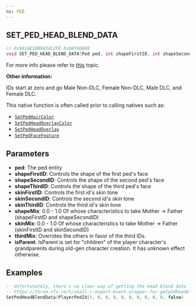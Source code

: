 ```yaml
---
ns: PED
---
```

## SET_PED_HEAD_BLEND_DATA

```c
// 0x9414E18B9434C2FE 0x60746B88
void SET_PED_HEAD_BLEND_DATA(Ped ped, int shapeFirstID, int shapeSecondID, int shapeThirdID, int skinFirstID, int skinSecondID, int skinThirdID, float shapeMix, float skinMix, float thirdMix, BOOL isParent);
```

For more info please refer to [this](https://gtaforums.com/topic/858970-all-gtao-face-ids-pedset-ped-head-blend-data-explained) topic.

**Other information:**

IDs start at zero and go Male Non-DLC, Female Non-DLC, Male DLC, and Female DLC.</br>

This native function is often called prior to calling natives such as:
- [`SetPedHairColor`](#_0xBB43F090)
- [`SetPedHeadOverlayColor`](#_0x78935A27)
- [`SetPedHeadOverlay`](#_0xD28DBA90)
- [`SetPedFaceFeature`](#_0x6C8D4458)

## Parameters
* **ped**: The ped entity
* **shapeFirstID**: Controls the shape of the first ped's face
* **shapeSecondID**: Controls the shape of the second ped's face
* **shapeThirdID**: Controls the shape of the third ped's face
* **skinFirstID**: Controls the first id's skin tone
* **skinSecondID**: Controls the second id's skin tone
* **skinThirdID**: Controls the third id's skin tone
* **shapeMix**: 0.0 - 1.0 Of whose characteristics to take Mother -> Father (shapeFirstID and shapeSecondID)
* **skinMix**: 0.0 - 1.0 Of whose characteristics to take Mother -> Father (skinFirstID and skinSecondID)
* **thirdMix**: Overrides the others in favor of the third IDs. 
* **isParent**: IsParent is set for "children" of the player character's grandparents during old-gen character creation. It has unknown effect otherwise.

## Examples
```lua
-- Unfortunately, there's no clear way of getting the head blend data in lua out of the box, but there are wrappers:
-- https://forum.cfx.re/t/small-c-export-event-wrapper-for-getpedheadblenddata/214611
SetPedHeadBlendData(PlayerPedId(), 0, 0, 0, 0, 0, 0, 0, 0, 0, false)
```